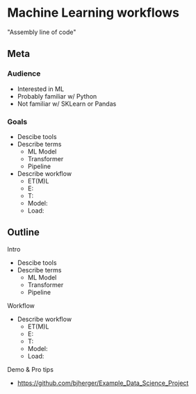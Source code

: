 # Machine Learning workflows

"Assembly line of code"

## Meta

### Audience

 - Interested in ML
 - Probably familiar w/ Python
 - Not familiar w/ SKLearn or Pandas

### Goals

 - Descibe tools
 - Describe terms
   - ML Model 
   - Transformer
   - Pipeline
 - Describe workflow
   - ET(M)L
   - E:
   - T:
   - Model: 
   - Load:

## Outline

Intro
 - Descibe tools
 - Describe terms
   - ML Model 
   - Transformer
   - Pipeline

Workflow 
 - Describe workflow
   - ET(M)L
   - E:
   - T:
   - Model: 
   - Load:

Demo & Pro tips

 - https://github.com/bjherger/Example_Data_Science_Project